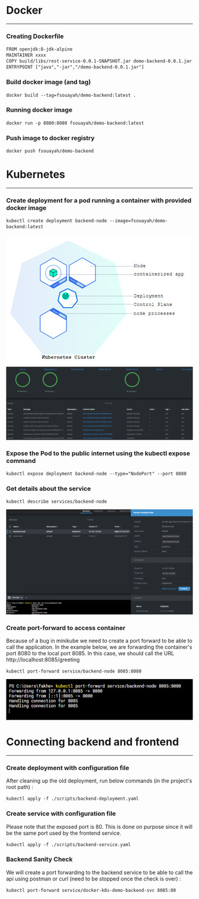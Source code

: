 # Docker
***
### Creating Dockerfile
```
FROM openjdk:8-jdk-alpine
MAINTAINER xxxx
COPY build/libs/rest-service-0.0.1-SNAPSHOT.jar demo-backend-0.0.1.jar
ENTRYPOINT ["java","-jar","/demo-backend-0.0.1.jar"]
```

### Build docker image (and tag)
```
docker build --tag=fsouayah/demo-backend:latest .
```

### Running docker image
```
docker run -p 8080:8080 fsouayah/demo-backend:latest
```

### Push image to docker registry
```
docker push fsouayah/demo-backend
```

# Kubernetes
***

### Create deployment for a pod running a container with provided docker image
```
kubectl create deployment backend-node --image=fsouayah/demo-backend:latest
```

![Kubernetes cluster](/assets/k8scluster_1.png)
![Create deployment steps](/assets/create_deployment_steps.png)

### Expose the Pod to the public internet using the kubectl expose command
```
kubectl expose deployment backend-node --type="NodePort" --port 8080
```

### Get details about the service
```
kubectl describe services/backend-node
```
![Describe service](/assets/describe_k8s_service.png)

### Create port-forward to access container
Because of a bug in minikube we need to create a port forward to be able to call the application.
In the example below, we are forwarding the container's port 8080 to the local port 8085.
In this case, we should call the URL http://localhost:8085/greeting
```
kubectl port-forward service/backend-node 8085:8080
```
![Port forwarding](/assets/service_port_forward.png)

# Connecting backend and frontend
***

### Create deployment with configuration file
After cleaning up the old deployment, run below commands (in the project's root path) :
```
kubectl apply -f ./scripts/backend-deployment.yaml
```

### Create service with configuration file
Please note that the exposed port is 80. This is done on purpose since it will be the same port used by the frontend service.
```
kubectl apply -f ./scripts/backend-service.yaml
```

### Backend Sanity Check
We will create a port forwarding to the backend service to be able to call the api using postman or curl (need to be stopped once the check is over) :
```
kubectl port-forward service/docker-k8s-demo-backend-svc 8085:80
```